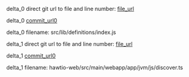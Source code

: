 delta_0 direct git url to file and line number: [file_url](https://www.github.com/joshhunt/destinySets/commit/813837ff87f4537a35ed62d6eb54b48129bf9be3/#diff-d46276fca9c3fa04e1ed3efa390608d5d98c59d54ded19816397efdf50d50b4bL158)

delta_0 [commit_url0](https://www.github.com/joshhunt/destinySets/commit/813837ff87f4537a35ed62d6eb54b48129bf9be3)

delta_0 filename: src/lib/definitions/index.js



delta_1 direct git url to file and line number: [file_url](https://www.github.com/hawtio/hawtio/commit/c1196d38049badad4ba8df7d3020fcc8304dd9d7/#diff-ae92a5a4f59f728843921c57cdc414ed9ecd3ac765b9fa8cd4c6b2b8d0ee7a35L6)

delta_1 [commit_url0](https://www.github.com/hawtio/hawtio/commit/c1196d38049badad4ba8df7d3020fcc8304dd9d7)

delta_1 filename: hawtio-web/src/main/webapp/app/jvm/js/discover.ts



